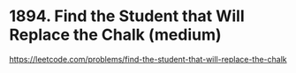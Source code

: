 # 1894. Find the Student that Will Replace the Chalk (medium)

https://leetcode.com/problems/find-the-student-that-will-replace-the-chalk
